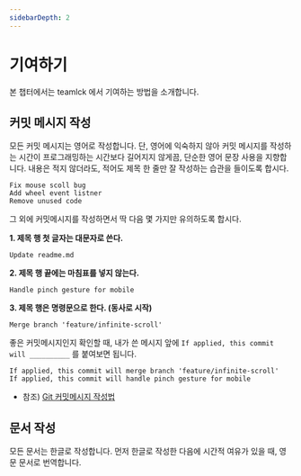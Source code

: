 ```yaml
---
sidebarDepth: 2
---
```


# 기여하기
본 챕터에서는 teamlck 에서 기여하는 방법을 소개합니다.

## 커밋 메시지 작성
모든 커밋 메시지는 영어로 작성합니다. 단, 영어에 익숙하지 않아 커밋 메시지를 작성하는 시간이 프로그래밍하는 시간보다 길어지지 않게끔, 단순한 영어 문장 사용을 지향합니다. 내용은 적지 않더라도, 적어도 제목 한 줄만 잘 작성하는 습관을 들이도록 합시다.

```text
Fix mouse scoll bug
Add wheel event listner
Remove unused code
```

그 외에 커밋메시지를 작성하면서 딱 다음 몇 가지만 유의하도록 합시다.

**1. 제목 행 첫 글자는 대문자로 쓴다.**
```text
Update readme.md
```

**2. 제목 행 끝에는 마침표를 넣지 않는다.**
```text
Handle pinch gesture for mobile
```

**3. 제목 행은 명령문으로 한다. (동사로 시작)**
```
Merge branch 'feature/infinite-scroll'
```

좋은 커밋메시지인지 확인할 때, 내가 쓴 메시지 앞에 `If applied, this commit will __________` 를 붙여보면 됩니다.

```text
If applied, this commit will merge branch 'feature/infinite-scroll'
If applied, this commit will handle pinch gesture for mobile
```

* 참조) [Git 커밋메시지 작성법](https://item4.github.io/2016-11-01/How-to-Write-a-Git-Commit-Message)

## 문서 작성
모든 문서는 한글로 작성합니다. 먼저 한글로 작성한 다음에 시간적 여유가 있을 때, 영문 문서로 번역합니다.


